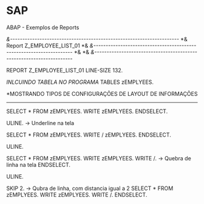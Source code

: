 # SAP
ABAP - Exemplos de Reports 

*&---------------------------------------------------------------------*
*& Report  Z_EMPLOYEE_LIST_01
*&
*&---------------------------------------------------------------------*
*&
*&
*&---------------------------------------------------------------------*

REPORT Z_EMPLOYEE_LIST_01 LINE-SIZE 132.

*INLCUINDO TABELA NO PROGRAMA*
TABLES zEMPLYEES.

*MOSTRANDO TIPOS DE CONFIGURAÇÕES DE LAYOUT DE INFORMAÇÕES
************************
SELECT * FROM zEMPLYEES.
  WRITE zEMPLYEES.
ENDSELECT.

ULINE. -> Underline na tela

SELECT * FROM zEMPLYEES.
  WRITE / zEMPLYEES. 
ENDSELECT.

ULINE.

SELECT * FROM zEMPLYEES.
  WRITE zEMPLYEES.
  WRITE /. -> Quebra de linha na tela
ENDSELECT.

ULINE.

SKIP 2. -> Qubra de linha, com distancia igual a 2 
SELECT * FROM zEMPLYEES.
  WRITE zEMPLYEES.
  WRITE /.
ENDSELECT.
